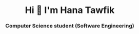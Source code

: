 <h1 align="center">Hi 🫶 I'm Hana Tawfik</h1>
<h3 align="center"> Computer Science student (Software Engineering)</h3>


